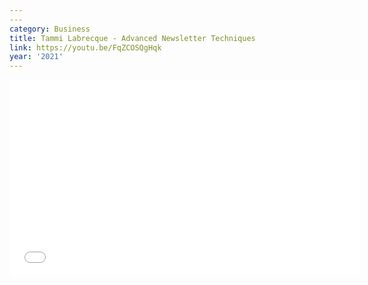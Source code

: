 ```yaml
---
---
category: Business
title: Tammi Labrecque - Advanced Newsletter Techniques
link: https://youtu.be/FqZCOSQgHqk
year: '2021'
---
```

<iframe width="560" height="315" src="{{ page.link }}" frameborder="0" allowfullscreen></iframe>
